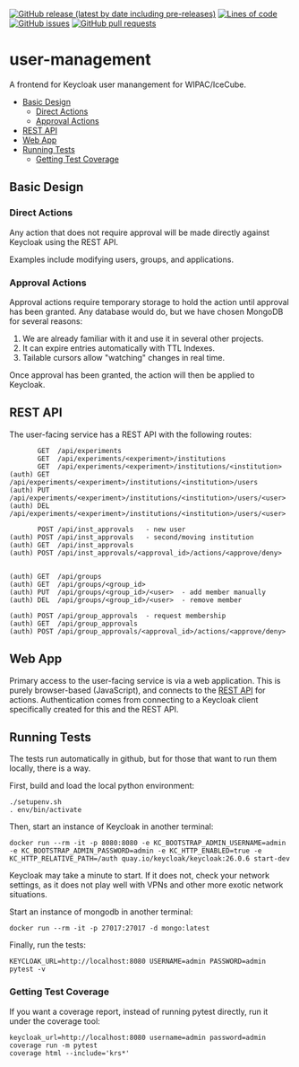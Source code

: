 <!--- Top of README Badges (automated) --->
[![GitHub release (latest by date including pre-releases)](https://img.shields.io/github/v/release/WIPACrepo/user-management?include_prereleases)](https://github.com/WIPACrepo/user-management/) [![Lines of code](https://img.shields.io/tokei/lines/github/WIPACrepo/user-management)](https://github.com/WIPACrepo/user-management/) [![GitHub issues](https://img.shields.io/github/issues/WIPACrepo/user-management)](https://github.com/WIPACrepo/user-management/issues?q=is%3Aissue+sort%3Aupdated-desc+is%3Aopen) [![GitHub pull requests](https://img.shields.io/github/issues-pr/WIPACrepo/user-management)](https://github.com/WIPACrepo/user-management/pulls?q=is%3Apr+sort%3Aupdated-desc+is%3Aopen) 
<!--- End of README Badges (automated) --->
# user-management
A frontend for Keycloak user manangement for WIPAC/IceCube.

* [Basic Design](#basic-design)
  + [Direct Actions](#direct-actions)
  + [Approval Actions](#approval-actions)
* [REST API](#rest-api)
* [Web App](#web-app)
* [Running Tests](#running-tests)
  + [Getting Test Coverage](#getting-test-coverage)

## Basic Design

### Direct Actions

Any action that does not require approval will be made directly against
Keycloak using the REST API.

Examples include modifying users, groups, and applications.

### Approval Actions

Approval actions require temporary storage to hold the action until approval
has been granted. Any database would do, but we have chosen MongoDB for
several reasons:

1. We are already familiar with it and use it in several other projects.
2. It can expire entries automatically with TTL Indexes.
3. Tailable cursors allow "watching" changes in real time.

Once approval has been granted, the action will then be applied to Keycloak.

## REST API

The user-facing service has a REST API with the following routes:

           GET  /api/experiments
           GET  /api/experiments/<experiment>/institutions
           GET  /api/experiments/<experiment>/institutions/<institution>
    (auth) GET  /api/experiments/<experiment>/institutions/<institution>/users
    (auth) PUT  /api/experiments/<experiment>/institutions/<institution>/users/<user>
    (auth) DEL  /api/experiments/<experiment>/institutions/<institution>/users/<user>

           POST /api/inst_approvals   - new user
    (auth) POST /api/inst_approvals   - second/moving institution
    (auth) GET  /api/inst_approvals
    (auth) POST /api/inst_approvals/<approval_id>/actions/<approve/deny>


    (auth) GET  /api/groups
    (auth) GET  /api/groups/<group_id>
    (auth) PUT  /api/groups/<group_id>/<user>  - add member manually
    (auth) DEL  /api/groups/<group_id>/<user>  - remove member

    (auth) POST /api/group_approvals  - request membership
    (auth) GET  /api/group_approvals
    (auth) POST /api/group_approvals/<approval_id>/actions/<approve/deny>

## Web App

Primary access to the user-facing service is via a web application.
This is purely browser-based (JavaScript), and connects to the
[REST API](#rest-api) for actions. Authentication comes from connecting
to a Keycloak client specifically created for this and the REST API.

## Running Tests

The tests run automatically in github, but for those that want to run them
locally, there is a way.

First, build and load the local python environment:

    ./setupenv.sh
    . env/bin/activate

Then, start an instance of Keycloak in another terminal:

    docker run --rm -it -p 8080:8080 -e KC_BOOTSTRAP_ADMIN_USERNAME=admin -e KC_BOOTSTRAP_ADMIN_PASSWORD=admin -e KC_HTTP_ENABLED=true -e KC_HTTP_RELATIVE_PATH=/auth quay.io/keycloak/keycloak:26.0.6 start-dev

Keycloak may take a minute to start. If it does not, check your network settings,
as it does not play well with VPNs and other more exotic network situations.

Start an instance of mongodb in another terminal:

    docker run --rm -it -p 27017:27017 -d mongo:latest

Finally, run the tests:

    KEYCLOAK_URL=http://localhost:8080 USERNAME=admin PASSWORD=admin pytest -v

### Getting Test Coverage

If you want a coverage report, instead of running pytest directly, run it
under the coverage tool:

    keycloak_url=http://localhost:8080 username=admin password=admin coverage run -m pytest
    coverage html --include='krs*'
